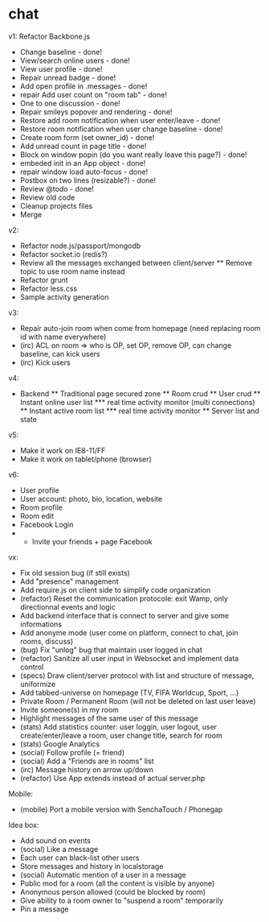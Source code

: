 chat
====

v1: Refactor Backbone.js
* Change baseline - done!
* View/search online users - done!
* View user profile - done!
* Repair unread badge - done!
* Add open profile in .messages - done!
* repair Add user count on "room tab" - done!
* One to one discussion - done!
* Repair smileys popover and rendering - done!
* Restore add room notification when user enter/leave - done!
* Restore room notification when user change baseline - done!
* Create room form (set owner_id) - done!
* Add unread count in page title - done!
* Block on window popin (do you want really leave this page?) - done!
* embeded init in an App object - done!
* repair window load auto-focus - done!
* Postbox on two lines (resizable?) - done!
* Review @todo - done!
* Review old code
* Cleanup projects files
* Merge

v2:
* Refactor node.js/passport/mongodb
* Refactor socket.io (redis?)
* Review all the messages exchanged between client/server
** Remove topic to use room name instead
* Refactor grunt
* Refactor less.css
* Sample activity generation

v3:
* Repair auto-join room when come from homepage (need replacing room id with name everywhere)
* (irc) ACL on room => who is OP, set OP, remove OP, can change baseline, can kick users
* (irc) Kick users

v4:
* Backend
** Traditional page secured zone
** Room crud
** User crud
** Instant online user list
*** real time activity monitor (multi connections)
** Instant active room list
*** real time activity monitor
** Server list and state

v5:
* Make it work on IE8-11/FF
* Make it work on tablet/phone (browser)

v6:
* User profile
* User account: photo, bio, location, website
* Room profile
* Room edit
* Facebook Login
* + Invite your friends + page Facebook

vx:
* Fix old session bug (if still exists)
* Add "presence" management
* Add require.js on client side to simplify code organization
* (refactor) Reset the communication protocole: exit Wamp, only directionnal events and logic
* Add backend interface that is connect to server and give some informations
* Add anonyme mode (user come on platform, connect to chat, join rooms, discuss)
* (bug) Fix "unlog" bug that maintain user logged in chat
* (refactor) Sanitize all user input in Websocket and implement data control
* (specs) Draw client/server protocol with list and structure of message, uniformize
* Add tabbed-universe on homepage (TV, FIFA Worldcup, Sport, ...)
* Private Room / Permanent Room (will not be deleted on last user leave)
* Invite someone(s) in my room
* Highlight messages of the same user of this message
* (stats) Add statistics counter: user loggin, user logout, user create/enter/leave a room, user change title, search for room
* (stats) Google Analytics
* (social) Follow profile (= friend)
* (social) Add a "Friends are in rooms" list
* (irc) Message history on arrow up/down
* (refactor) Use App extends instead of actual server.php

Mobile:
* (mobile) Port a mobile version with SenchaTouch / Phonegap

Idea box:
* Add sound on events
* (social) Like a message
* Each user can black-list other users
* Store messages and history in localstorage
* (social) Automatic mention of a user in a message
* Public mod for a room (all the content is visible by anyone)
* Anonymous person allowed (could be blocked by room)
* Give ability to a room owner to "suspend a room" temporarily
* Pin a message
